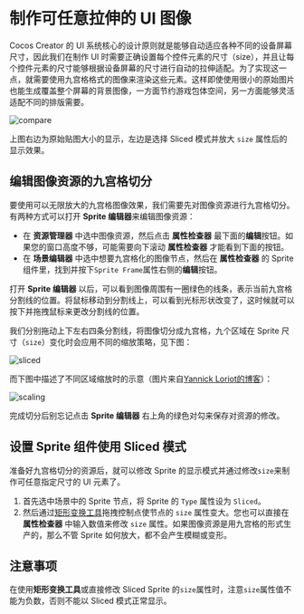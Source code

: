# 制作可任意拉伸的 UI 图像

Cocos Creator 的 UI 系统核心的设计原则就是能够自动适应各种不同的设备屏幕尺寸，因此我们在制作 UI 时需要正确设置每个控件元素的尺寸（size），并且让每个控件元素的尺寸能够根据设备屏幕的尺寸进行自动的拉伸适配。为了实现这一点，就需要使用九宫格格式的图像来渲染这些元素。这样即使使用很小的原始图片也能生成覆盖整个屏幕的背景图像，一方面节约游戏包体空间，另一方面能够灵活适配不同的排版需要。

![compare](sliced-sprite/compare.png)

上图右边为原始贴图大小的显示，左边是选择 Sliced 模式并放大 `size` 属性后的显示效果。

## 编辑图像资源的九宫格切分

要使用可以无限放大的九宫格图像效果，我们需要先对图像资源进行九宫格切分。有两种方式可以打开 **Sprite 编辑器**来编辑图像资源：

- 在 **资源管理器** 中选中图像资源，然后点击 **属性检查器** 最下面的**编辑**按钮。如果您的窗口高度不够，可能需要向下滚动 **属性检查器** 才能看到下面的按钮。
- 在 **场景编辑器** 中选中想要九宫格化的图像节点，然后在 **属性检查器** 的 Sprite 组件里，找到并按下`Sprite Frame`属性右侧的**编辑**按钮。

打开 **Sprite 编辑器** 以后，可以看到图像周围有一圈绿色的线条，表示当前九宫格分割线的位置。将鼠标移动到分割线上，可以看到光标形状改变了，这时候就可以按下并拖拽鼠标来更改分割线的位置。

我们分别拖动上下左右四条分割线，将图像切分成九宫格，九个区域在 Sprite 尺寸（`size`）变化时会应用不同的缩放策略，见下图：

![sliced](sliced-sprite/editing.png)

而下图中描述了不同区域缩放时的示意（图片来自[Yannick Loriot的博客](//yannickloriot.com/2011/12/create-buttons-in-cocos2d-by-using-cccontrolbutton/)）：

![scaling](sliced-sprite/scaling.png)

完成切分后别忘记点击 **Sprite 编辑器** 右上角的绿色对勾来保存对资源的修改。

## 设置 Sprite 组件使用 Sliced 模式

准备好九宫格切分的资源后，就可以修改 Sprite 的显示模式并通过修改`size`来制作可任意指定尺寸的 UI 元素了。

1. 首先选中场景中的 Sprite 节点，将 Sprite 的 `Type` 属性设为 `Sliced`。
2. 然后通过[矩形变换工具](../getting-started/basics/editor-panels/scene.md#--12)拖拽控制点使节点的 `size` 属性变大。您也可以直接在 **属性检查器** 中输入数值来修改 `size` 属性。如果图像资源是用九宫格的形式生产的，那么不管 Sprite 如何放大，都不会产生模糊或变形。

## 注意事项

在使用**矩形变换工具**或直接修改 Sliced Sprite 的`size`属性时，注意`size`属性值不能为负数，否则不能以 Sliced 模式正常显示。